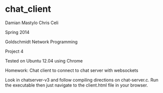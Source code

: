 chat_client
===========

Damian Mastylo
Chris Celi

Spring 2014

Goldschmidt Network Programming

Project 4

Tested on Ubuntu 12.04 using Chrome

Homework: Chat client to connect to chat server with websockets

Look in chatserver-v3 and follow compiling directions on chat-server.c. Run the
executable then just navigate to the client.html file in your browser.
